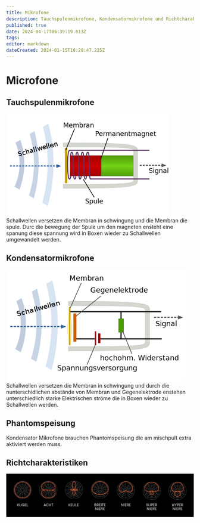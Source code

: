 ```yaml
---
title: Mikrofone
description: Tauchspulenmikrofone, Kondensatormikrofone und Richtcharakteristiken
published: true
date: 2024-04-17T06:39:19.613Z
tags: 
editor: markdown
dateCreated: 2024-01-15T18:28:47.225Z
---
```


# Microfone
## Tauchspulenmikrofone
![aufbau_eines_tauchspulenmikrofons.png](/ton/aufbau_eines_tauchspulenmikrofons.png)
Schallwellen versetzen die Membran in schwingung und die Membran die spule.
Durc die bewegung der Spule um den magneten ensteht eine spanung diese spannung wird in Boxen wieder zu Schallwellen umgewandelt werden.
## Kondensatormikrofone
![aufbau_eines_kondensatormikrofons.png](/ton/aufbau_eines_kondensatormikrofons.png)
Schallwellen versetzen die Membran in schwingung und durch die nunterschidlichen abstände von Membran und Gegenelektrode enstehen unterschiedlich starke Elektrischen ströme die in Boxen wieder zu Schallwellen werden.
## Phantomspeisung
Kondensator Mikrofone brauchen Phantomspeisung die am mischpult extra aktiviert werden muss.
## Richtcharakteristiken
![richtcharakteristiken.webp](/ton/richtcharakteristiken.webp)
